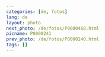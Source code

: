 ```yaml
---
categories: [de, fotos]
lang: de
layout: photo
next_photo: /de/fotos/P0000468.html
picname: P0000241
prev_photo: /de/fotos/P0000240.html
tags: []
---
```


